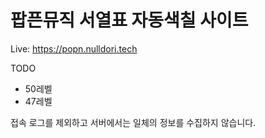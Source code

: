 팝픈뮤직 서열표 자동색칠 사이트
=
Live: https://popn.nulldori.tech


TODO
* 50레벨
* 47레벨

접속 로그를 제외하고 서버에서는 일체의 정보를 수집하지 않습니다.

